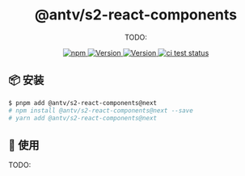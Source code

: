 <h1 align="center">@antv/s2-react-components</h1>

<div align="center">

TODO:

<p>
 <a href="https://www.npmjs.com/package/@antv/s2-react-components" title="npm">
    <img src="https://img.shields.io/npm/dm/@antv/s2-react-components.svg" alt="npm" />
  </a>
  <a href="https://www.npmjs.com/package/@antv/s2-react-components" target="_blank">
    <img alt="Version" src="https://img.shields.io/npm/v/@antv/s2-react-components/latest.svg?logo=npm" alt="latest version" />
  </a>
  <a href="https://www.npmjs.com/package/@antv/s2-react-components" target="_blank">
    <img alt="Version" src="https://img.shields.io/npm/v/@antv/s2-react-components/next.svg?logo=npm" alt="next version" />
  </a>
   <a href="https://github.com/antvis/S2/actions/workflows/test.yml" target="_blank">
    <img src="https://github.com/antvis/S2/actions/workflows/test.yml/badge.svg" alt="ci test status" />
  </a>
</p>

</div>

## 📦 安装

```bash
$ pnpm add @antv/s2-react-components@next
# npm install @antv/s2-react-components@next --save
# yarn add @antv/s2-react-components@next
```

## 🔨 使用

TODO:
